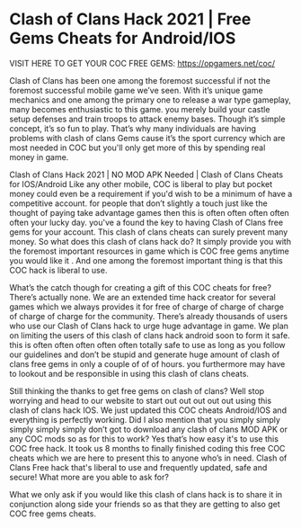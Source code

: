 # Clash of Clans Hack 2021 | Free Gems Cheats for Android/IOS

VISIT HERE TO GET YOUR COC FREE GEMS: https://opgamers.net/coc/

Clash of Clans has been one among the foremost successful if not the foremost successful mobile game we’ve seen. With it’s unique game mechanics and one among the primary one to release a war type gameplay, many becomes enthusiastic to this game. you merely build your castle setup defenses and train troops to attack enemy bases. Though it’s simple concept, it’s so fun to play. That’s why many individuals are having problems with clash of clans Gems cause it’s the sport currency which are most needed in COC but you'll only get more of this by spending real money in game.

Clash of Clans Hack 2021 | NO MOD APK Needed | Clash of Clans Cheats for IOS/Android
Like any other mobile, COC is liberal to play but pocket money could even be a requirement if you'd wish to be a minimum of have a competitive account. for people that don’t slightly a touch just like the thought of paying take advantage games then this is often often often often often your lucky day. you've a found the key to having Clash of Clans free gems for your account. This clash of clans cheats can surely prevent many money. So what does this clash of clans hack do? It simply provide you with the foremost important resources in game which is COC free gems anytime you would like it . And one among the foremost important thing is that this COC hack is liberal to use. 

What’s the catch though for creating a gift of this COC cheats for free? There’s actually none. We are an extended time hack creator for several games which we always provides it for free of charge of charge of charge of charge of charge for the community. There’s already thousands of users who use our Clash of Clans hack to urge huge advantage in game. We plan on limiting the users of this clash of clans hack android soon to form it safe. this is often often often often often totally safe to use as long as you follow our guidelines and don’t be stupid and generate huge amount of clash of clans free gems in only a couple of of of hours. you furthermore may have to lookout and be responsible in using this clash of clans cheats.

Still thinking the thanks to get free gems on clash of clans? Well stop worrying and head to our website to start out out out out out using this clash of clans hack IOS. We just updated this COC cheats Android/IOS and everything is perfectly working. Did I also mention that you simply simply simply simply simply don’t got to download any clash of clans MOD APK or any COC mods so as for this to work? Yes that’s how easy it's to use this COC free hack. It took us 8 months to finally finished coding this free COC cheats which we are here to present this to anyone who’s in need.
Clash of Clans Free hack that's liberal to use and frequently updated, safe and secure! What more are you able to ask for?

What we only ask if you would like this clash of clans hack is to share it in conjunction along side your friends so as that they are getting to also get COC free gems cheats.
